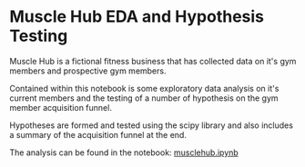 # **Muscle Hub EDA and Hypothesis Testing**

Muscle Hub is a fictional fitness business that has collected data on it's gym members
and prospective gym members.

Contained within this notebook is some exploratory data analysis on it's current members and
the testing of a number of hypothesis on the gym member acquisition funnel.

Hypotheses are formed and tested using the scipy library and also includes a summary of the acquisition
funnel at the end.

The analysis can be found in the notebook: [musclehub.ipynb](https://github.com/rosslogan702/data_science_muscle_hub_ab_testing/blob/master/musclehub.ipynb)
